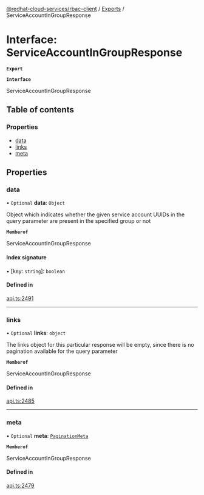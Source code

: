 [@redhat-cloud-services/rbac-client](../README.md) / [Exports](../modules.md) / ServiceAccountInGroupResponse

# Interface: ServiceAccountInGroupResponse

**`Export`**

**`Interface`**

ServiceAccountInGroupResponse

## Table of contents

### Properties

- [data](ServiceAccountInGroupResponse.md#data)
- [links](ServiceAccountInGroupResponse.md#links)
- [meta](ServiceAccountInGroupResponse.md#meta)

## Properties

### data

• `Optional` **data**: `Object`

Object which indicates whether the given service account UUIDs in the query parameter are present in the specified group or not

**`Memberof`**

ServiceAccountInGroupResponse

#### Index signature

▪ [key: `string`]: `boolean`

#### Defined in

[api.ts:2491](https://github.com/RedHatInsights/javascript-clients/blob/master/packages/rbac/api.ts#L2491)

___

### links

• `Optional` **links**: `object`

The links object for this particular response will be empty, since there is no pagination available for the query parameter

**`Memberof`**

ServiceAccountInGroupResponse

#### Defined in

[api.ts:2485](https://github.com/RedHatInsights/javascript-clients/blob/master/packages/rbac/api.ts#L2485)

___

### meta

• `Optional` **meta**: [`PaginationMeta`](PaginationMeta.md)

**`Memberof`**

ServiceAccountInGroupResponse

#### Defined in

[api.ts:2479](https://github.com/RedHatInsights/javascript-clients/blob/master/packages/rbac/api.ts#L2479)
